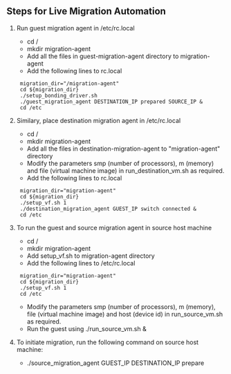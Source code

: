 Steps for Live Migration Automation
-----------------------------------
1. Run guest migration agent in /etc/rc.local
   + cd /
   + mkdir migration-agent
   + Add all the files in guest-migration-agent directory to migration-agent
   + Add the following lines to rc.local
   ```
    migration_dir="/migration-agent"
    cd ${migration_dir}
    ./setup_bonding_driver.sh
    ./guest_migration_agent DESTINATION_IP prepared SOURCE_IP &
    cd /etc
   ```

2. Similary, place destination migration agent in /etc/rc.local
   + cd /
   + mkdir migration-agent
   + Add all the files in destination-migration-agent to "migration-agent" directory
   + Modify the parameters smp (number of processors), m (memory) and file (virtual machine image) in run_destination_vm.sh as required.
   + Add the following lines to rc.local
   ```
    migration_dir="migration-agent"
    cd ${migration_dir}
    ./setup_vf.sh 1
    ./destination_migration_agent GUEST_IP switch connected &
    cd /etc
   ```

3. To run the guest and source migration agent in source host machine
   + cd /
   + mkdir migration-agent
   + Add setup_vf.sh to migration-agent directory
   + Add the following lines to /etc/rc.local
   ```
    migration_dir="migration-agent"
    cd ${migration_dir}
    ./setup_vf.sh 1
    cd /etc
   ```
   + Modify the parameters smp (number of processors), m (memory), file (virtual machine image) and host (device id) in run_source_vm.sh as required.
   + Run the guest using ./run_source_vm.sh &

4. To initiate migration, run the following command on source host machine:
   + ./source_migration_agent GUEST_IP DESTINATION_IP prepare
